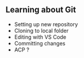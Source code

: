 ## Learning about Git

- Setting up new repository
- Cloning to local folder
- Editing with VS Code
- Committing changes 
- ACP ?